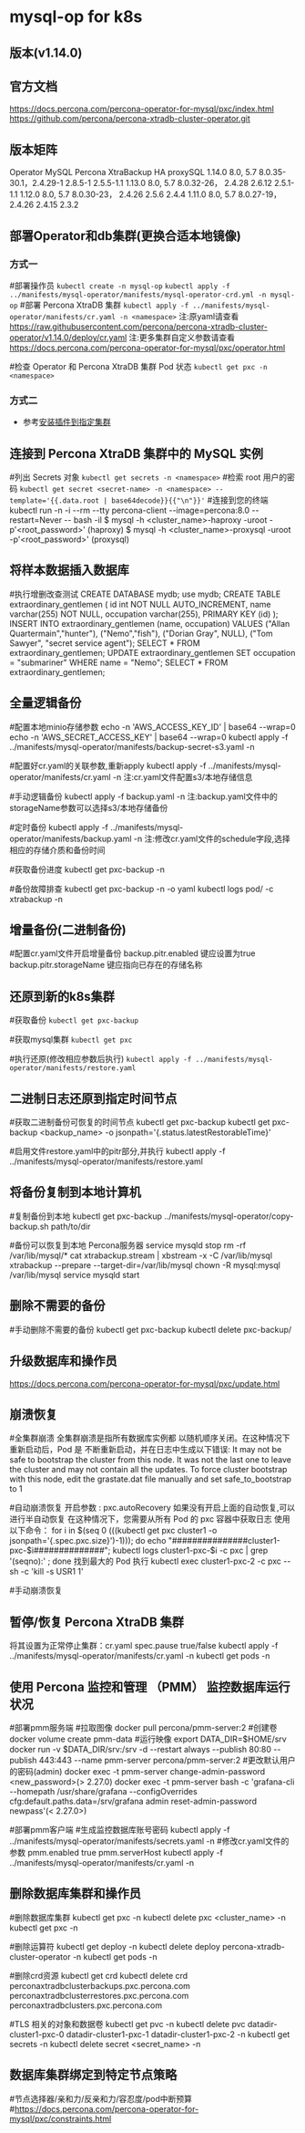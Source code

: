 #  mysql-op for k8s

## 版本(v1.14.0)

## 官方文档
https://docs.percona.com/percona-operator-for-mysql/pxc/index.html
https://github.com/percona/percona-xtradb-cluster-operator.git

## 版本矩阵
Operator	MySQL	    Percona XtraBackup	        HA	        proxySQL
1.14.0	    8.0, 5.7	8.0.35-30.1，2.4.29-1	    2.8.5-1	    2.5.5-1.1
1.13.0	    8.0, 5.7	8.0.32-26， 2.4.28	        2.6.12	    2.5.1-1.1
1.12.0	    8.0, 5.7	8.0.30-23， 2.4.26	        2.5.6	    2.4.4
1.11.0	    8.0, 5.7	8.0.27-19， 2.4.26	        2.4.15	    2.3.2

## 部署Operator和db集群(更换合适本地镜像)

### 方式一
#部署操作员
`kubectl create -n mysql-op`
`kubectl apply -f ../manifests/mysql-operator/manifests/mysql-operator-crd.yml -n mysql-op`
#部署 Percona XtraDB 集群
`kubectl apply -f ../manifests/mysql-operator/manifests/cr.yaml -n <namespace>`
注:原yaml请查看 https://raw.githubusercontent.com/percona/percona-xtradb-cluster-operator/v1.14.0/deploy/cr.yaml
注:更多集群自定义参数请查看 https://docs.percona.com/percona-operator-for-mysql/pxc/operator.html

#检查 Operator 和 Percona XtraDB 集群 Pod 状态
`kubectl get pxc -n <namespace>`

### 方式二
- 参考[安装插件到指定集群](../k8s-addon.md)


## 连接到 Percona XtraDB 集群中的 MySQL 实例

#列出 Secrets 对象
`kubectl get secrets -n <namespace>`
#检索 root 用户的密码
`kubectl get secret <secret-name> -n <namespace> --template='{{.data.root | base64decode}}{{"\n"}}'`
#连接到您的终端
kubectl run -n <namespace> -i --rm --tty percona-client --image=percona:8.0 --restart=Never -- bash -il
$ mysql -h <cluster_name>-haproxy -uroot -p'<root_password>'   (haproxy)
$ mysql -h <cluster_name>-proxysql -uroot -p'<root_password>'  (proxysql)

## 将样本数据插入数据库

#执行增删改查测试
CREATE DATABASE mydb;
use mydb;
CREATE TABLE extraordinary_gentlemen (
    id int NOT NULL AUTO_INCREMENT,
    name varchar(255) NOT NULL,
    occupation varchar(255),
    PRIMARY KEY (id)
);
INSERT INTO extraordinary_gentlemen (name, occupation)
  VALUES
  ("Allan Quartermain","hunter"),
  ("Nemo","fish"),
  ("Dorian Gray", NULL),
  ("Tom Sawyer", "secret service agent");
SELECT * FROM extraordinary_gentlemen;
UPDATE  extraordinary_gentlemen SET occupation = "submariner" WHERE name = "Nemo";
SELECT * FROM extraordinary_gentlemen;

## 全量逻辑备份

#配置本地minio存储参数
echo -n 'AWS_ACCESS_KEY_ID' | base64 --wrap=0
echo -n 'AWS_SECRET_ACCESS_KEY' | base64 --wrap=0
kubectl apply -f ../manifests/mysql-operator/manifests/backup-secret-s3.yaml -n <namespace>

#配置好cr.yaml的关联参数,重新apply
kubectl apply -f ../manifests/mysql-operator/manifests/cr.yaml -n <namespace>
注:cr.yaml文件配置s3/本地存储信息

#手动逻辑备份
kubectl apply -f backup.yaml -n <namespace>
注:backup.yaml文件中的storageName参数可以选择s3/本地存储备份

#定时备份
kubectl apply -f ../manifests/mysql-operator/manifests/backup.yaml -n <namespace>
注:修改cr.yaml文件的schedule字段,选择相应的存储介质和备份时间

#获取备份进度
kubectl get pxc-backup -n <namespace>

#备份故障排查
kubectl get pxc-backup <backup-name> -n <namespace> -o yaml
kubectl logs pod/<pod-name> -c xtrabackup -n <namespace>

## 增量备份(二进制备份)

#配置cr.yaml文件开启增量备份
backup.pitr.enabled 键应设置为true
backup.pitr.storageName 键应指向已存在的存储名称

## 还原到新的k8s集群

#获取备份
`kubectl get pxc-backup`

#获取mysql集群
`kubectl get pxc`

#执行还原(修改相应参数后执行)
`kubectl apply -f ../manifests/mysql-operator/manifests/restore.yaml`

## 二进制日志还原到指定时间节点

#获取二进制备份可恢复的时间节点
kubectl get pxc-backup
kubectl get pxc-backup <backup_name> -o jsonpath='{.status.latestRestorableTime}'

#启用文件restore.yaml中的pitr部分,并执行
kubectl apply -f ../manifests/mysql-operator/manifests/restore.yaml

## 将备份复制到本地计算机

#复制备份到本地
kubectl get pxc-backup
../manifests/mysql-operator/copy-backup.sh <backup-name> path/to/dir

#备份可以恢复到本地 Percona服务器
service mysqld stop
rm -rf /var/lib/mysql/*
cat xtrabackup.stream | xbstream -x -C /var/lib/mysql
xtrabackup --prepare --target-dir=/var/lib/mysql
chown -R mysql:mysql /var/lib/mysql
service mysqld start

## 删除不需要的备份

#手动删除不需要的备份
kubectl get pxc-backup
kubectl delete pxc-backup/<backup-name>

## 升级数据库和操作员
https://docs.percona.com/percona-operator-for-mysql/pxc/update.html


## 崩溃恢复

#全集群崩溃
全集群崩溃是指所有数据库实例都 以随机顺序关闭。在这种情况下重新启动后，Pod 是 不断重新启动，并在日志中生成以下错误:
It may not be safe to bootstrap the cluster from this node. It was not the last one to leave the cluster and may not contain all the updates.
To force cluster bootstrap with this node, edit the grastate.dat file manually and set safe_to_bootstrap to 1


#自动崩溃恢复
开启参数 : pxc.autoRecovery
如果没有开启上面的自动恢复,可以进行半自动恢复
在这种情况下，您需要从所有 Pod 的 pxc 容器中获取日志 使用以下命令：
for i in $(seq 0 $(($(kubectl get pxc cluster1 -o jsonpath='{.spec.pxc.size}')-1))); do echo "###############cluster1-pxc-$i##############"; kubectl logs cluster1-pxc-$i -c pxc | grep '(seqno):' ; done
找到最大的 Pod 执行
kubectl exec cluster1-pxc-2 -c pxc -- sh -c 'kill -s USR1 1'

#手动崩溃恢复

## 暂停/恢复 Percona XtraDB 集群

将其设置为正常停止集群：cr.yaml  spec.pause true/false
kubectl apply -f ../manifests/mysql-operator/manifests/cr.yaml -n <namespace>
kubectl get pods -n <namespace>

## 使用 Percona 监控和管理 （PMM） 监控数据库运行状况

#部署pmm服务端
#拉取图像
docker pull percona/pmm-server:2
#创建卷
docker volume create pmm-data
#运行映像
export DATA_DIR=$HOME/srv
docker run -v $DATA_DIR/srv:/srv -d --restart always --publish 80:80 --publish 443:443 --name pmm-server percona/pmm-server:2
#更改默认用户的密码(admin)
docker exec -t pmm-server change-admin-password <new_password>(> 2.27.0)
docker exec -t pmm-server bash -c 'grafana-cli --homepath /usr/share/grafana --configOverrides cfg:default.paths.data=/srv/grafana admin reset-admin-password newpass'(< 2.27.0>)

#部署pmm客户端
#生成监控数据库账号密码
kubectl apply -f ../manifests/mysql-operator/manifests/secrets.yaml -n <namespace>
#修改cr.yaml文件的参数
pmm.enabled true
pmm.serverHost <host>
kubectl apply -f ../manifests/mysql-operator/manifests/cr.yaml -n <namespace>

## 删除数据库集群和操作员

#删除数据库集群
kubectl get pxc -n <namespace>
kubectl delete pxc <cluster_name> -n <namespace>
kubectl get pxc -n <namespace>

#删除运算符
kubectl get deploy -n <namespace>
kubectl delete deploy percona-xtradb-cluster-operator -n <namespace>
kubectl get pods -n <namespace>

#删除crd资源
kubectl get crd
kubectl delete crd perconaxtradbclusterbackups.pxc.percona.com perconaxtradbclusterrestores.pxc.percona.com perconaxtradbclusters.pxc.percona.com

#TLS 相关的对象和数据卷
kubectl get pvc -n <namespace>
kubectl delete pvc datadir-cluster1-pxc-0 datadir-cluster1-pxc-1 datadir-cluster1-pxc-2 -n <namespace>
kubectl get secrets -n <namespace>
kubectl delete secret <secret_name> -n <namespace>

## 数据库集群绑定到特定节点策略
#节点选择器/亲和力/反亲和力/容忍度/pod中断预算
#https://docs.percona.com/percona-operator-for-mysql/pxc/constraints.html